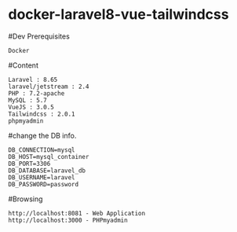 # docker-laravel8-vue-tailwindcss


#Dev
Prerequisites

    Docker

#Content

    Laravel : 8.65
    laravel/jetstream : 2.4
    PHP : 7.2-apache
    MySQL : 5.7
    VueJS : 3.0.5
    Tailwindcss : 2.0.1
    phpmyadmin



#change the DB info.

	DB_CONNECTION=mysql
	DB_HOST=mysql_container
	DB_PORT=3306
	DB_DATABASE=laravel_db
	DB_USERNAME=laravel
	DB_PASSWORD=password


#Browsing

    http://localhost:8081 - Web Application
    http://localhost:3000 - PHPmyadmin